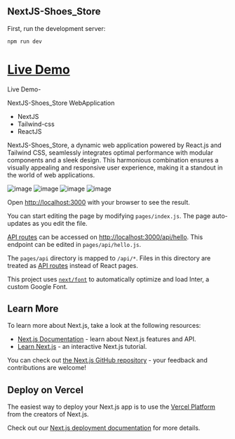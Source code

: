 
## NextJS-Shoes_Store

First, run the development server:

```bash
npm run dev
```
# [Live Demo]()

Live Demo-


 NextJS-Shoes_Store WebApplication
- NextJS
- Tailwind-css
- ReactJS

  
NextJS-Shoes_Store, a dynamic web application powered by React.js and Tailwind CSS, seamlessly integrates optimal performance with modular components and a sleek design. This harmonious combination ensures a visually appealing and responsive user experience, making it a standout in the world of web applications.



![image](https://github.com/masudfcs1/NextJS-Shoes_Store/assets/57311382/717b1602-1871-4a6f-a25e-b6c3a32d8c00)
![image](https://github.com/masudfcs1/NextJS-Shoes_Store/assets/57311382/6ff500b8-1f25-4529-b921-f0ba04294590)
![image](https://github.com/masudfcs1/NextJS-Shoes_Store/assets/57311382/c2e03556-2a3a-41e5-9a6c-85e6bb115dea)
![image](https://github.com/masudfcs1/NextJS-Shoes_Store/assets/57311382/435b3d68-958c-46b0-8852-759ee4e87c8d)




Open [http://localhost:3000](http://localhost:3000) with your browser to see the result.

You can start editing the page by modifying `pages/index.js`. The page auto-updates as you edit the file.

[API routes](https://nextjs.org/docs/api-routes/introduction) can be accessed on [http://localhost:3000/api/hello](http://localhost:3000/api/hello). This endpoint can be edited in `pages/api/hello.js`.

The `pages/api` directory is mapped to `/api/*`. Files in this directory are treated as [API routes](https://nextjs.org/docs/api-routes/introduction) instead of React pages.

This project uses [`next/font`](https://nextjs.org/docs/basic-features/font-optimization) to automatically optimize and load Inter, a custom Google Font.

## Learn More

To learn more about Next.js, take a look at the following resources:

- [Next.js Documentation](https://nextjs.org/docs) - learn about Next.js features and API.
- [Learn Next.js](https://nextjs.org/learn) - an interactive Next.js tutorial.

You can check out [the Next.js GitHub repository](https://github.com/vercel/next.js/) - your feedback and contributions are welcome!

## Deploy on Vercel

The easiest way to deploy your Next.js app is to use the [Vercel Platform](https://vercel.com/new?utm_medium=default-template&filter=next.js&utm_source=create-next-app&utm_campaign=create-next-app-readme) from the creators of Next.js.

Check out our [Next.js deployment documentation](https://nextjs.org/docs/deployment) for more details.
